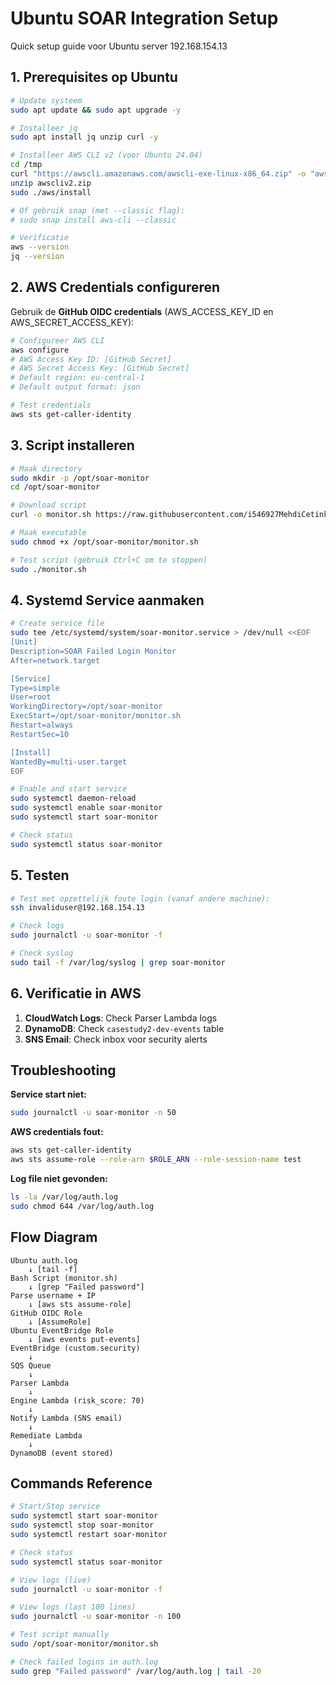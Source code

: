 # Ubuntu SOAR Integration Setup

Quick setup guide voor Ubuntu server 192.168.154.13

## 1. Prerequisites op Ubuntu

```bash
# Update systeem
sudo apt update && sudo apt upgrade -y

# Installeer jq
sudo apt install jq unzip curl -y

# Installeer AWS CLI v2 (voor Ubuntu 24.04)
cd /tmp
curl "https://awscli.amazonaws.com/awscli-exe-linux-x86_64.zip" -o "awscliv2.zip"
unzip awscliv2.zip
sudo ./aws/install

# Of gebruik snap (met --classic flag):
# sudo snap install aws-cli --classic

# Verificatie
aws --version
jq --version
```

## 2. AWS Credentials configureren

Gebruik de **GitHub OIDC credentials** (AWS_ACCESS_KEY_ID en AWS_SECRET_ACCESS_KEY):

```bash
# Configureer AWS CLI
aws configure
# AWS Access Key ID: [GitHub Secret]
# AWS Secret Access Key: [GitHub Secret]
# Default region: eu-central-1
# Default output format: json

# Test credentials
aws sts get-caller-identity
```

## 3. Script installeren

```bash
# Maak directory
sudo mkdir -p /opt/soar-monitor
cd /opt/soar-monitor

# Download script
curl -o monitor.sh https://raw.githubusercontent.com/i546927MehdiCetinkaya/casestudy2/main/scripts/ubuntu-monitor-failed-logins.sh

# Maak executable
sudo chmod +x /opt/soar-monitor/monitor.sh

# Test script (gebruik Ctrl+C om te stoppen)
sudo ./monitor.sh
```

## 4. Systemd Service aanmaken

```bash
# Create service file
sudo tee /etc/systemd/system/soar-monitor.service > /dev/null <<EOF
[Unit]
Description=SOAR Failed Login Monitor
After=network.target

[Service]
Type=simple
User=root
WorkingDirectory=/opt/soar-monitor
ExecStart=/opt/soar-monitor/monitor.sh
Restart=always
RestartSec=10

[Install]
WantedBy=multi-user.target
EOF

# Enable and start service
sudo systemctl daemon-reload
sudo systemctl enable soar-monitor
sudo systemctl start soar-monitor

# Check status
sudo systemctl status soar-monitor
```

## 5. Testen

```bash
# Test met opzettelijk foute login (vanaf andere machine):
ssh invaliduser@192.168.154.13

# Check logs
sudo journalctl -u soar-monitor -f

# Check syslog
sudo tail -f /var/log/syslog | grep soar-monitor
```

## 6. Verificatie in AWS

1. **CloudWatch Logs**: Check Parser Lambda logs
2. **DynamoDB**: Check `casestudy2-dev-events` table
3. **SNS Email**: Check inbox voor security alerts

## Troubleshooting

**Service start niet:**
```bash
sudo journalctl -u soar-monitor -n 50
```

**AWS credentials fout:**
```bash
aws sts get-caller-identity
aws sts assume-role --role-arn $ROLE_ARN --role-session-name test
```

**Log file niet gevonden:**
```bash
ls -la /var/log/auth.log
sudo chmod 644 /var/log/auth.log
```

## Flow Diagram

```
Ubuntu auth.log
    ↓ [tail -f]
Bash Script (monitor.sh)
    ↓ [grep "Failed password"]
Parse username + IP
    ↓ [aws sts assume-role]
GitHub OIDC Role
    ↓ [AssumeRole]
Ubuntu EventBridge Role
    ↓ [aws events put-events]
EventBridge (custom.security)
    ↓
SQS Queue
    ↓
Parser Lambda
    ↓
Engine Lambda (risk_score: 70)
    ↓
Notify Lambda (SNS email)
    ↓
Remediate Lambda
    ↓
DynamoDB (event stored)
```

## Commands Reference

```bash
# Start/Stop service
sudo systemctl start soar-monitor
sudo systemctl stop soar-monitor
sudo systemctl restart soar-monitor

# Check status
sudo systemctl status soar-monitor

# View logs (live)
sudo journalctl -u soar-monitor -f

# View logs (last 100 lines)
sudo journalctl -u soar-monitor -n 100

# Test script manually
sudo /opt/soar-monitor/monitor.sh

# Check failed logins in auth.log
sudo grep "Failed password" /var/log/auth.log | tail -20
```
